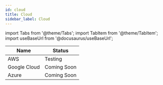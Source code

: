 ```yaml
---
id: cloud
title: Cloud  
sidebar_label: Cloud
---
```


import Tabs from '@theme/Tabs';
import TabItem from '@theme/TabItem';
import useBaseUrl from '@docusaurus/useBaseUrl';


| **Name**     | **Status**  |
|--------------|-------------|
| AWS          | Testing     |
| Google Cloud | Coming Soon |
| Azure        | Coming Soon |
